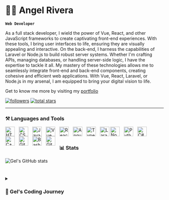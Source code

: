 # 👩‍💻 Angel Rivera

**`Web Developer`**

As a full stack developer, I wield the power of Vue, React, and other JavaScript frameworks to create captivating front-end experiences. With these tools, I bring user interfaces to life, ensuring they are visually appealing and interactive. On the back-end, I harness the capabilities of Laravel or Node.js to build robust server systems. Whether I'm crafting APIs, managing databases, or handling server-side logic, I have the expertise to tackle it all. My mastery of these technologies allows me to seamlessly integrate front-end and back-end components, creating cohesive and efficient web applications. With Vue, React, Laravel, or Node.js in my arsenal, I am equipped to bring your digital vision to life.<br>

Get to know me more by visiting my [portfolio](https://angel-rivera-portfolio.vercel.app)

   <p align="left">
      <a href="https://github.com/kidrv1?tab=followers">
         <img alt="followers" title="Follow me on Github" src="https://custom-icon-badges.demolab.com/github/followers/kidrv1?color=236ad3&labelColor=1155ba&style=for-the-badge&logo=person-add&label=Follow&logoColor=white"/></a>
      <a href="https://github.com/kidrv1?tab=repositories&sort=stargazers">
         <img alt="total stars" title="Total stars on GitHub" src="https://custom-icon-badges.demolab.com/github/stars/kidrv1?color=55960c&style=for-the-badge&labelColor=488207&logo=star"/></a>
   </p>

---

### ⚒️ Languages and Tools

<img align="left" alt="HTML" width="30px" style="padding-right:10px;" src="https://cdn.jsdelivr.net/gh/devicons/devicon/icons/html5/html5-plain.svg" />
<img align="left" alt="CSS" width="30px" style="padding-right:10px;" src="https://cdn.jsdelivr.net/gh/devicons/devicon/icons/css3/css3-plain.svg" />
<img align="left" alt="JavaScript" width="30px" style="padding-right:10px;" src="https://cdn.jsdelivr.net/gh/devicons/devicon/icons/javascript/javascript-plain.svg" />
<img align="left" alt="Vue" width="30px" style="padding-right:10px;" src="https://cdn.jsdelivr.net/gh/devicons/devicon/icons/vuejs/vuejs-original.svg" />
<img align="left" alt="React" width="30px" style="padding-right:10px;" src="https://cdn.jsdelivr.net/gh/devicons/devicon/icons/react/react-original.svg" />
<img align="left" alt="Angular" width="30px" style="padding-right:10px;" src="https://cdn.jsdelivr.net/gh/devicons/devicon/icons/angularjs/angularjs-plain.svg" />
<img align="left" alt="TypeScript" width="30px" style="padding-right:10px;" src="https://cdn.jsdelivr.net/gh/devicons/devicon/icons/typescript/typescript-plain.svg" />
<img align="left" alt="Laravel" width="30px" src="https://cdn.jsdelivr.net/gh/devicons/devicon/icons/laravel/laravel-plain.svg" />
<img align="left" alt="NodeJS" width="30px" style="padding-right:10px;" src="https://cdn.jsdelivr.net/gh/devicons/devicon/icons/nodejs/nodejs-original.svg" />
<img align="left" alt="Python" width="30px" style="padding-right:10px;" src="https://cdn.jsdelivr.net/gh/devicons/devicon/icons/python/python-plain.svg" />
<img align="left" alt="C#" width="30px" style="padding-right:10px;" src="https://cdn.jsdelivr.net/gh/devicons/devicon/icons/csharp/csharp-original.svg" />
<img align="left" alt="C++" width="30px" style="padding-right:10px;" src="https://cdn.jsdelivr.net/gh/devicons/devicon/icons/cplusplus/cplusplus-line.svg" />
<img align="left" alt="GitHub" width="30px" style="padding-right:10px;" src="https://cdn.jsdelivr.net/gh/devicons/devicon/icons/github/github-original.svg" />
<img align="left" alt="Bash" width="30px" style="padding-right:10px;" src="https://cdn.jsdelivr.net/gh/devicons/devicon/icons/bash/bash-original.svg" />
<img align="left" alt="Git" width="30px" style="padding-right:10px;" src="https://cdn.jsdelivr.net/gh/devicons/devicon/icons/git/git-original.svg" />
<br />

#

### 📊 Stats

![Gel's GitHub stats](https://github-readme-stats.vercel.app/api?username=kidrv1&show_icons=true&theme=gruvbox)

<!-- ![GitHub Streak](https://streak-stats.demolab.com?user=kidrv1t&theme=gruvbox&border_radius=4.5) -->

#

<details>
 <summary><h3>🚀 Gel's Coding Journey </h3></summary>
   Picture this: a tech-savvy teenager armed with a keyboard and a burning desire to conquer the digital realm. That was me during my high school days, delving headfirst into the captivating world of coding. I started off by creating simple web pages, but I quickly realized their potential value and decided to turn my passion into profit.<br><br>

   Throughout my college years, I continued honing my skills and expanding my knowledge in the ever-evolving field of web development. I became a true aficionado, constantly seeking out the latest techniques and pushing the boundaries of what I could create. It was a never-ending journey of growth and exploration.<br>

   Fast forward to the present, and I've emerged as a solutions architect, crafting sophisticated systems for businesses hungry for innovation. Armed with an impressive toolkit, I specialize in utilizing Vue, React, and various other JavaScript frameworks to deliver captivating and seamless front-end experiences.<br>

   But my expertise doesn't stop at the front-end. I've also ventured into the world of backend development, leveraging the power of Laravel and Node.js to construct robust and scalable solutions. Concocting the perfect blend of technology to bring ideas to life.<br>

   From my humble beginnings selling web pages to classmates, I've transformed into a force to be reckoned with in the tech industry. However, my journey is far from over. Every day presents a thrilling opportunity to explore new technologies and push the boundaries of what's possible.<br>

   So, let's embark on this digital adventure together, where imagination meets innovation, and every line of code holds the potential to reshape our world.
